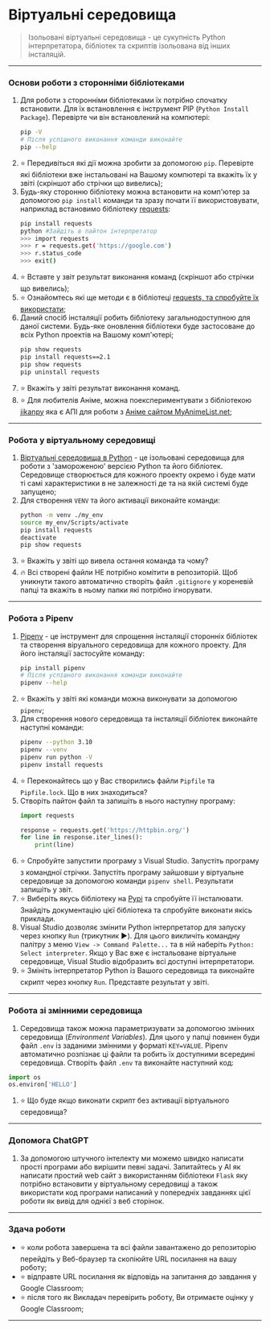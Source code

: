 # Віртуальні середовища
> Ізольовані віртуальні середовища - це сукупність Python інтерпретатора, бібліотек та скриптів ізольована від інших інсталяцій.

---
### Основи роботи з сторонніми бібліотеками
1. Для роботи з сторонніми бібліотеками їх потрібно спочатку встановити. Для їх встановлення є інструмент PIP (`Python Install Package`). Перевірте чи він встановлений на компютері:
    ```bash
    pip -V
    # Після успішного виконання команди виконайте
    pip --help
    ``` 
1. :star: Передивіться які дії можна зробити за допомогою `pip`. Перевірте які бібліотеки вже інстальовані на Вашому компютері та вкажіть їх у звіті (скріншот або стрічки що вивелись);
1. Будь-яку сторонню бібліотеку можна встановити на комп'ютер за допомогою `pip install` команди та зразу почати її використовувати, наприклад встановимо бібліотеку [requests](https://requests.readthedocs.io/en/latest/):
    ```bash
    pip install requests
    python #Зайдіть в пайтон інтерпретатор
    >>> import requests
    >>> r = requests.get('https://google.com')
    >>> r.status_code
    >>> exit()
    ```
1. :star: Вставте у звіт результат виконання команд (скріншот або стрічки що вивелись);
2. :star: Ознайомтесь які ще методи є в бібліотеці [requests, та спробуйте їх використати](https://requests.readthedocs.io/en/latest/user/quickstart/);
3. Даний спосіб інсталяції робить бібліотеку загальнодоступною для даної системи. Будь-яке оновлення бібліотеки буде застосоване до всіх Python проектів на Вашому комп'ютері;
    ```bash
    pip show requests
    pip install requests==2.1
    pip show requests
    pip uninstall requests
    ```
1. :star: Вкажіть у звіті результат виконання команд.
1. :star: Для любителів Аніме, можна поекспериментувати з бібліотекою [jikanpy](https://pypi.org/project/jikanpy-v4/) яка є АПІ для роботи з [Аніме сайтом  MyAnimeList.net](https://myanimelist.net/);

---
### Робота у віртуальному середовищі 
1. [Віртуальні середовища в Python](https://docs.python.org/3/library/venv.html) - це ізольовані середовища для роботи з 'замороженою' версією Python та його бібліотек. Середовище створюється для кожного проекту окремо і буде мати ті самі характеристики в не залежності де та на якій системі буде запущено;
2. Для створення `VENV` та його активації виконайте команди:
    ```bash
    python -m venv ./my_env
    source my_env/Scripts/activate
    pip install requests
    deactivate
    pip show requests
    ```
1. :star: Вкажіть у звіті що вивела остання команда та чому?
2. :fire: Всі створені файли НЕ потрібно комітити в репозиторій. Щоб уникнути такого автоматично створіть файл `.gitignore` у кореневій папці та вкажіть в ньому папки які потрібно ігнорувати.

---
### Робота з Pipenv
1. [Pipenv](https://pipenv.pypa.io/en/latest/) - це інструмент для спрощення інсталяції сторонніх бібліотек та створення віруального середовища для кожного проекту. Для його інсталяції застосуйте команду:
    ```bash
    pip install pipenv
    # Після успішного виконання команди виконайте
    pipenv --help
    ``` 
1. :star: Вкажіть у звіті які команди можна виконувати за допомогою `pipenv`;
1. Для створення нового середовища та інсталяції бібліотек виконайте наступні команди:
    ```bash
    pipenv --python 3.10
    pipenv --venv
    pipenv run python -V
    pipenv install requests
    ```
1. :star: Переконайтесь що у Вас створились файли `Pipfile` та `Pipfile.lock`. Що в них знаходиться?
1. Створіть пайтон файл та запишіть в нього наступну програму:
    ```python
    import requests

    response = requests.get('https://httpbin.org/')
    for line in response.iter_lines():
        print(line)
    ```
1. :star: Спробуйте запустити програму з Visual Studio. Запустіть програму з командної стрічки. Запустіть програму зайшовши у віртуальне середовище за допомогою команди `pipenv shell`. Результати запишіть у звіт.
1. :star: Виберіть якусь бібліотеку на [Pypi](https://pypi.org/) та спробуйте її інсталювати. Знайдіть документацію цієї бібліотека та спробуйте виконати якісь приклади.
1. Visual Studio дозволяє змінити Python інтерпретатор для запуску через кнопку `Run` (трикутник :arrow_forward:). Для цього викличіть командну палітру з меню `View -> Command Palette...` та в ній наберіть `Python: Select interpreter`. Якщо у Вас вже є інстальоване віртуальне середовище, Visual Studio відобразить всі доступні інтерпретатори.
2. :star: Змініть інтерпретатор Python із Вашого середовища та виконайте скрипт через кнопку `Run`. Представте результат у звіті.

---
### Робота зі змінними середовища
1. Середовища також можна параметризувати за допомогою змінних середовища (*Environment Variables*). Для цього у папці повинен буди файл `.env` із заданими змінними у форматі `KEY=VALUE`. Pipenv автоматично розпізнає ці файли та робить їх доступними всередині середовища. Створіть файл `.env` та виконайте наступний код:
```python
import os
os.environ['HELLO']
```
1. :star: Що буде якщо виконати скрипт без активації віртуального середовища?

---
### Допомога ChatGPT
1. За допомогою штучного інтелекту ми можемо швидко написати прості програми або вирішити певні задачі. Запитайтесь у АІ як написати простий web сайт з використанням бібліотеки `Flask` яку потрібно встановити у віртуальному середовищі а також використати код програми написаний у попередніх завданнях цієї роботи як вивід для однієї з веб сторінок.

---
### Здача роботи
- :star: коли робота завершена та всі файли завантажено до репозиторію перейдіть у Веб-браузер та скопіюйте URL посилання на вашу роботу;
- :star: відправте URL посилання як відповідь на запитання до завдання у Google Classroom;
- :star: після того як Викладач перевірить роботу, Ви отримаєте оцінку у Google Classroom;

---
